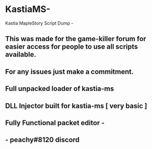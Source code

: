 # KastiaMS-
Kastia MapleStory Script Dump -

## This was made for the game-killer forum for easier access for people to use all scripts available.
## For any issues just make a commitment.
## Full unpacked loader of kastia-ms
## DLL Injector built for kastia-ms [ very basic ]
## Fully Functional packet editor - 
## - peachy#8120 discord
